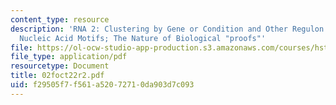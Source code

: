 ```yaml
---
content_type: resource
description: 'RNA 2: Clustering by Gene or Condition and Other Regulon Data Sources
  Nucleic Acid Motifs; The Nature of Biological "proofs"'
file: https://ol-ocw-studio-app-production.s3.amazonaws.com/courses/hst-508-genomics-and-computational-biology-fall-2002/f29505f7f561a52072710da903d7c093_02foct22r2.pdf
file_type: application/pdf
resourcetype: Document
title: 02foct22r2.pdf
uid: f29505f7-f561-a520-7271-0da903d7c093
---
```

